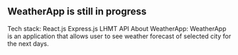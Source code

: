 WeatherApp is still in progress
----------
Tech stack:
React.js
Express.js
LHMT API
About WeatherApp:
WeatherApp is an application that allows user to see weather forecast of selected city for the next days.
